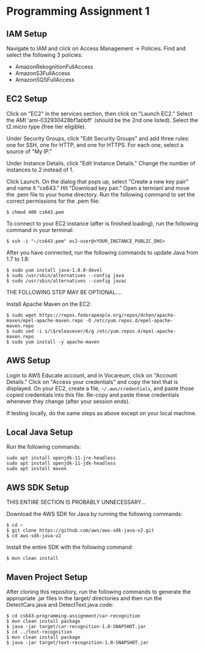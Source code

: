 # Programming Assignment 1

## IAM Setup

Navigate to IAM and click on Access Management -> Policies. Find and select the following 3 policies:

- AmazonRekognitionFullAccess
- AmazonS3FullAccess
- AmazonSQSFullAccess

## EC2 Setup

Click on "EC2" in the services section, then click on "Launch EC2." Select the AMI 'ami-032930428bf1abbff' (should be the 2nd one listed). Select the t2.micro type (free tier eligible).

Under Security Groups, click "Edit Security Groups" and add three rules: one for SSH, one for HTTP, and one for HTTPS. For each one, select a source of "My IP."

Under Instance Details, click "Edit Instance Details." Change the number of instances to 2 instead of 1.

Click Launch. On the dialog that pops up, select "Create a new key pair" and name it "cs643." Hit "Download key pair." Open a termianl and move the .pem file to your home directory. Run the following command to set the correct permissions for the .pem file:

    $ chmod 400 cs643.pem

To connect to your EC2 instance (after is finished loading), run the following command in your terminal:

    $ ssh -i "~/cs643.pem" ec2-user@<YOUR_INSTANCE_PUBLIC_DNS>

After you have connected, run the following commands to update Java from 1.7 to 1.8:

    $ sudo yum install java-1.8.0-devel
    $ sudo /usr/sbin/alternatives --config java
    $ sudo /usr/sbin/alternatives --config javac

THE FOLLOWING STEP MAY BE OPTIONAL....

Install Apache Maven on the EC2:

    $ sudo wget https://repos.fedorapeople.org/repos/dchen/apache-maven/epel-apache-maven.repo -O /etc/yum.repos.d/epel-apache-maven.repo
    $ sudo sed -i s/\$releasever/6/g /etc/yum.repos.d/epel-apache-maven.repo
    $ sudo yum install -y apache-maven

## AWS Setup

Login to AWS Educate account, and in Vocareum, click on "Account Details." Click on "Access your credentials" and copy the text that is displayed. On your EC2, create a file, `~/.aws/credentials`, and paste those copied credentials into this file. Re-copy and paste these credentials whenever they change (after your session ends).

If testing locally, do the same steps as above except on your local machine.

## Local Java Setup

Run the following commands:

    sudo apt install openjdk-11-jre-headless
    sudo apt install openjdk-11-jdk-headless
    sudo apt install maven

## AWS SDK Setup

THIS ENTIRE SECTION IS PROBABLY UNNECESSARY...

Download the AWS SDK for Java by running the following commands:

    $ cd ~
    $ git clone https://github.com/aws/aws-sdk-java-v2.git
    $ cd aws-sdk-java-v2

Install the entire SDK with the following command:

    $ mvn clean install

## Maven Project Setup

After cloning this repository, run the following commands to generate the appropriate .jar files in the target/ directories and then run the DetectCars.java and DetectText.java code:

    $ cd cs643-programming-assignment/car-recognition
    $ mvn clean install package
    $ java -jar target/car-recognition-1.0-SNAPSHOT.jar
    $ cd ../text-recognition
    $ mvn clean install package
    $ java -jar target/text-recognition-1.0-SNAPSHOT.jar

